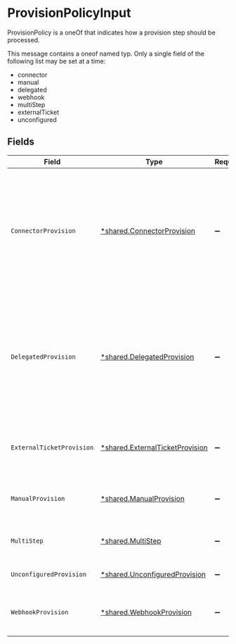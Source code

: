 # ProvisionPolicyInput

ProvisionPolicy is a oneOf that indicates how a provision step should be processed.

This message contains a oneof named typ. Only a single field of the following list may be set at a time:
  - connector
  - manual
  - delegated
  - webhook
  - multiStep
  - externalTicket
  - unconfigured



## Fields

| Field                                                                                                                                                                                                                                                        | Type                                                                                                                                                                                                                                                         | Required                                                                                                                                                                                                                                                     | Description                                                                                                                                                                                                                                                  |
| ------------------------------------------------------------------------------------------------------------------------------------------------------------------------------------------------------------------------------------------------------------ | ------------------------------------------------------------------------------------------------------------------------------------------------------------------------------------------------------------------------------------------------------------ | ------------------------------------------------------------------------------------------------------------------------------------------------------------------------------------------------------------------------------------------------------------ | ------------------------------------------------------------------------------------------------------------------------------------------------------------------------------------------------------------------------------------------------------------ |
| `ConnectorProvision`                                                                                                                                                                                                                                         | [*shared.ConnectorProvision](../../../pkg/models/shared/connectorprovision.md)                                                                                                                                                                               | :heavy_minus_sign:                                                                                                                                                                                                                                           | Indicates that a connector should perform the provisioning. This object has no fields.<br/><br/>This message contains a oneof named provision_type. Only a single field of the following list may be set at a time:<br/>  - defaultBehavior<br/>  - account<br/> |
| `DelegatedProvision`                                                                                                                                                                                                                                         | [*shared.DelegatedProvision](../../../pkg/models/shared/delegatedprovision.md)                                                                                                                                                                               | :heavy_minus_sign:                                                                                                                                                                                                                                           | This provision step indicates that we should delegate provisioning to the configuration of another app entitlement. This app entitlement does not have to be one from the same app, but MUST be configured as a proxy binding leading into this entitlement. |
| `ExternalTicketProvision`                                                                                                                                                                                                                                    | [*shared.ExternalTicketProvision](../../../pkg/models/shared/externalticketprovision.md)                                                                                                                                                                     | :heavy_minus_sign:                                                                                                                                                                                                                                           | This provision step indicates that we should check an external ticket to provision this entitlement                                                                                                                                                          |
| `ManualProvision`                                                                                                                                                                                                                                            | [*shared.ManualProvision](../../../pkg/models/shared/manualprovision.md)                                                                                                                                                                                     | :heavy_minus_sign:                                                                                                                                                                                                                                           | Manual provisioning indicates that a human must intervene for the provisioning of this step.                                                                                                                                                                 |
| `MultiStep`                                                                                                                                                                                                                                                  | [*shared.MultiStep](../../../pkg/models/shared/multistep.md)                                                                                                                                                                                                 | :heavy_minus_sign:                                                                                                                                                                                                                                           | MultiStep indicates that this provision step has multiple steps to process.                                                                                                                                                                                  |
| `UnconfiguredProvision`                                                                                                                                                                                                                                      | [*shared.UnconfiguredProvision](../../../pkg/models/shared/unconfiguredprovision.md)                                                                                                                                                                         | :heavy_minus_sign:                                                                                                                                                                                                                                           | The UnconfiguredProvision message.                                                                                                                                                                                                                           |
| `WebhookProvision`                                                                                                                                                                                                                                           | [*shared.WebhookProvision](../../../pkg/models/shared/webhookprovision.md)                                                                                                                                                                                   | :heavy_minus_sign:                                                                                                                                                                                                                                           | This provision step indicates that a webhook should be called to provision this entitlement.                                                                                                                                                                 |